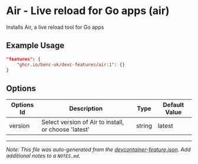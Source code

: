 
# Air - Live reload for Go apps (air)

Installs Air, a live reload tool for Go apps

## Example Usage

```json
"features": {
    "ghcr.io/benc-uk/devc-features/air:1": {}
}
```

## Options

| Options Id | Description | Type | Default Value |
|-----|-----|-----|-----|
| version | Select version of Air to install, or choose 'latest' | string | latest |



---

_Note: This file was auto-generated from the [devcontainer-feature.json](https://github.com/benc-uk/devc-features/blob/main/src/air/devcontainer-feature.json).  Add additional notes to a `NOTES.md`._
